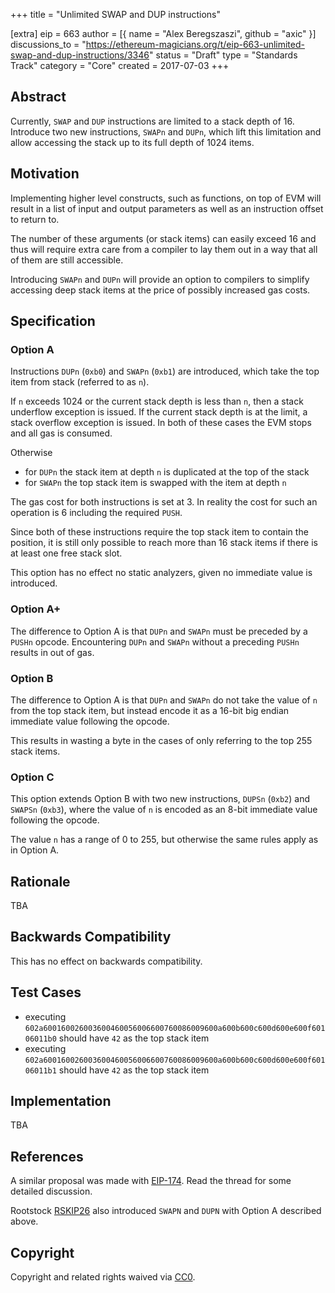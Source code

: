 +++
title = "Unlimited SWAP and DUP instructions"

[extra]
eip = 663
author = [{ name = "Alex Beregszaszi", github = "axic" }]
discussions_to = "https://ethereum-magicians.org/t/eip-663-unlimited-swap-and-dup-instructions/3346"
status = "Draft"
type = "Standards Track"
category = "Core"
created = 2017-07-03
+++

## Abstract

Currently, `SWAP` and `DUP` instructions are limited to a stack depth of 16. Introduce two new instructions, `SWAPn` and `DUPn`, which lift this limitation and allow accessing the stack up to its full depth of 1024 items.

## Motivation

Implementing higher level constructs, such as functions, on top of EVM will result in a list of input and output parameters as well as an instruction offset to return to.

The number of these arguments (or stack items) can easily exceed 16 and thus will require extra care from a compiler to lay them out in a way that all of them are still accessible.

Introducing `SWAPn` and `DUPn` will provide an option to compilers to simplify accessing deep stack items at the price of possibly increased gas costs.

## Specification

### Option A

Instructions `DUPn` (`0xb0`) and `SWAPn` (`0xb1`) are introduced, which take the top item from stack (referred to as `n`).

If `n` exceeds 1024 or the current stack depth is less than `n`, then a stack underflow exception is issued. If the current stack depth is at the limit, a stack overflow exception is issued.
In both of these cases the EVM stops and all gas is consumed.

Otherwise
- for `DUPn` the stack item at depth `n` is duplicated at the top of the stack
- for `SWAPn` the top stack item is swapped with the item at depth `n`

The gas cost for both instructions is set at 3. In reality the cost for such an operation is 6 including the required `PUSH`.

Since both of these instructions require the top stack item to contain the position, it is still only possible to reach more than 16 stack items if there is at least one free stack slot.

This option has no effect no static analyzers, given no immediate value is introduced.

### Option A+

The difference to Option A is that `DUPn` and `SWAPn` must be preceded by a `PUSHn` opcode. Encountering `DUPn` and `SWAPn` without a preceding `PUSHn` results in out of gas.

### Option B

The difference to Option A is that `DUPn` and `SWAPn` do not take the value of `n` from the top stack item, but instead encode it as a 16-bit big endian immediate value following the opcode.

This results in wasting a byte in the cases of only referring to the top 255 stack items.

### Option C

This option extends Option B with two new instructions, `DUPSn` (`0xb2`) and `SWAPSn` (`0xb3`), where the value of `n` is encoded as an 8-bit immediate value following the opcode.

The value `n` has a range of 0 to 255, but otherwise the same rules apply as in Option A.

## Rationale

TBA

## Backwards Compatibility

This has no effect on backwards compatibility.

## Test Cases

- executing `602a600160026003600460056006600760086009600a600b600c600d600e600f60106011b0` should have `42` as the top stack item
- executing `602a600160026003600460056006600760086009600a600b600c600d600e600f60106011b1` should have `42` as the top stack item

## Implementation

TBA

## References

A similar proposal was made with [EIP-174](https://github.com/ethereum/EIPs/issues/174). Read the thread for some detailed discussion.

Rootstock [RSKIP26](https://github.com/rsksmart/RSKIPs/blob/master/IPs/RSKIP26.md) also introduced `SWAPN` and `DUPN` with Option A described above.

## Copyright

Copyright and related rights waived via [CC0](https://creativecommons.org/publicdomain/zero/1.0/).
